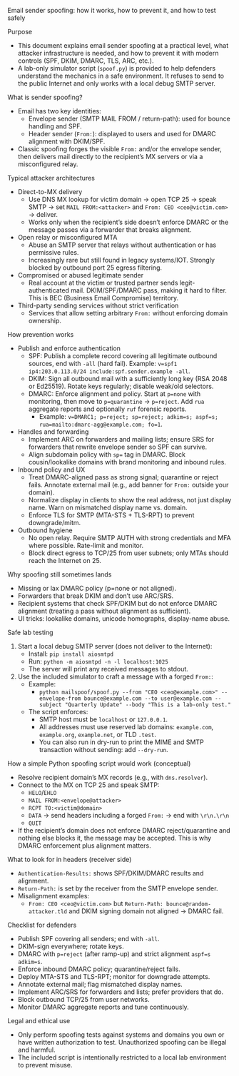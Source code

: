 Email sender spoofing: how it works, how to prevent it, and how to test safely

Purpose
- This document explains email sender spoofing at a practical level, what attacker infrastructure is needed, and how to prevent it with modern controls (SPF, DKIM, DMARC, TLS, ARC, etc.).
- A lab-only simulator script (`spoof.py`) is provided to help defenders understand the mechanics in a safe environment. It refuses to send to the public Internet and only works with a local debug SMTP server.

What is sender spoofing?
- Email has two key identities:
  - Envelope sender (SMTP MAIL FROM / return-path): used for bounce handling and SPF.
  - Header sender (`From:`): displayed to users and used for DMARC alignment with DKIM/SPF.
- Classic spoofing forges the visible `From:` and/or the envelope sender, then delivers mail directly to the recipient’s MX servers or via a misconfigured relay.

Typical attacker architectures
- Direct-to-MX delivery
  - Use DNS MX lookup for victim domain → open TCP 25 → speak SMTP → set `MAIL FROM:<attacker>` and `From: CEO <ceo@victim.com>` → deliver.
  - Works only when the recipient’s side doesn’t enforce DMARC or the message passes via a forwarder that breaks alignment.
- Open relay or misconfigured MTA
  - Abuse an SMTP server that relays without authentication or has permissive rules.
  - Increasingly rare but still found in legacy systems/IOT. Strongly blocked by outbound port 25 egress filtering.
- Compromised or abused legitimate sender
  - Real account at the victim or trusted partner sends legit-authenticated mail. DKIM/SPF/DMARC pass, making it hard to filter. This is BEC (Business Email Compromise) territory.
- Third-party sending services without strict verification
  - Services that allow setting arbitrary `From:` without enforcing domain ownership.

How prevention works
- Publish and enforce authentication
  - SPF: Publish a complete record covering all legitimate outbound sources, end with `-all` (hard fail). Example: `v=spf1 ip4:203.0.113.0/24 include:spf.sender.example -all`.
  - DKIM: Sign all outbound mail with a sufficiently long key (RSA 2048 or Ed25519). Rotate keys regularly; disable weak/old selectors.
  - DMARC: Enforce alignment and policy. Start at `p=none` with monitoring, then move to `p=quarantine` → `p=reject`. Add `rua` aggregate reports and optionally `ruf` forensic reports.
    - Example: `v=DMARC1; p=reject; sp=reject; adkim=s; aspf=s; rua=mailto:dmarc-agg@example.com; fo=1`.
- Handles and forwarding
  - Implement ARC on forwarders and mailing lists; ensure SRS for forwarders that rewrite envelope sender so SPF can survive.
  - Align subdomain policy with `sp=` tag in DMARC. Block cousin/lookalike domains with brand monitoring and inbound rules.
- Inbound policy and UX
  - Treat DMARC-aligned pass as strong signal; quarantine or reject fails. Annotate external mail (e.g., add banner for `From:` outside your domain).
  - Normalize display in clients to show the real address, not just display name. Warn on mismatched display name vs. domain.
  - Enforce TLS for SMTP (MTA-STS + TLS-RPT) to prevent downgrade/mitm.
- Outbound hygiene
  - No open relay. Require SMTP AUTH with strong credentials and MFA where possible. Rate-limit and monitor.
  - Block direct egress to TCP/25 from user subnets; only MTAs should reach the Internet on 25.

Why spoofing still sometimes lands
- Missing or lax DMARC policy (p=none or not aligned).
- Forwarders that break DKIM and don’t use ARC/SRS.
- Recipient systems that check SPF/DKIM but do not enforce DMARC alignment (treating a pass without alignment as sufficient).
- UI tricks: lookalike domains, unicode homographs, display-name abuse.

Safe lab testing
1) Start a local debug SMTP server (does not deliver to the Internet):
   - Install: `pip install aiosmtpd`
   - Run: `python -m aiosmtpd -n -l localhost:1025`
   - The server will print any received messages to stdout.
2) Use the included simulator to craft a message with a forged `From:`:
   - Example:
     - `python mailspoof/spoof.py --from "CEO <ceo@example.com>" --envelope-from bounce@example.com --to user@example.com --subject "Quarterly Update" --body "This is a lab-only test."`
   - The script enforces:
     - SMTP host must be `localhost` or `127.0.0.1`.
     - All addresses must use reserved lab domains: `example.com`, `example.org`, `example.net`, or TLD `.test`.
     - You can also run in dry-run to print the MIME and SMTP transaction without sending: add `--dry-run`.

How a simple Python spoofing script would work (conceptual)
- Resolve recipient domain’s MX records (e.g., with `dns.resolver`).
- Connect to the MX on TCP 25 and speak SMTP:
  - `HELO`/`EHLO`
  - `MAIL FROM:<envelope@attacker>`
  - `RCPT TO:<victim@domain>`
  - `DATA` → send headers including a forged `From:` → end with `\r\n.\r\n`
  - `QUIT`
- If the recipient’s domain does not enforce DMARC reject/quarantine and nothing else blocks it, the message may be accepted. This is why DMARC enforcement plus alignment matters.

What to look for in headers (receiver side)
- `Authentication-Results:` shows SPF/DKIM/DMARC results and alignment.
- `Return-Path:` is set by the receiver from the SMTP envelope sender.
- Misalignment examples:
  - `From: CEO <ceo@victim.com>` but `Return-Path: bounce@random-attacker.tld` and DKIM signing domain not aligned → DMARC fail.

Checklist for defenders
- Publish SPF covering all senders; end with `-all`.
- DKIM-sign everywhere; rotate keys.
- DMARC with `p=reject` (after ramp-up) and strict alignment `aspf=s adkim=s`.
- Enforce inbound DMARC policy; quarantine/reject fails.
- Deploy MTA-STS and TLS-RPT; monitor for downgrade attempts.
- Annotate external mail; flag mismatched display names.
- Implement ARC/SRS for forwarders and lists; prefer providers that do.
- Block outbound TCP/25 from user networks.
- Monitor DMARC aggregate reports and tune continuously.

Legal and ethical use
- Only perform spoofing tests against systems and domains you own or have written authorization to test. Unauthorized spoofing can be illegal and harmful.
- The included script is intentionally restricted to a local lab environment to prevent misuse.


